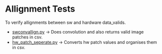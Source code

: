 # Allignment Tests
 To verify allignments between sw and hardware data_valids.
- [swconvallign.py](swconvallign.py) -> Does convolution and also returns valid image patches in csv.
- [hw_patch_seperate.py](hw_patch_seperate.py) -> Converts hw patch values and organises them in csv.